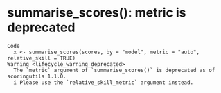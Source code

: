 # summarise_scores(): metric is deprecated

    Code
      x <- summarise_scores(scores, by = "model", metric = "auto", relative_skill = TRUE)
    Warning <lifecycle_warning_deprecated>
      The `metric` argument of `summarise_scores()` is deprecated as of scoringutils 1.1.0.
      i Please use the `relative_skill_metric` argument instead.

